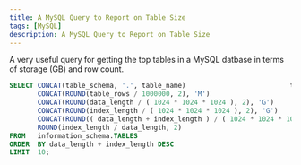 ```yaml
---
title: A MySQL Query to Report on Table Size
tags: [MySQL]
description: A MySQL Query to Report on Table Size
---
```


A very useful query for getting the top tables in a MySQL datbase in terms of storage (GB) and row count.


```sql
SELECT CONCAT(table_schema, '.', table_name)					      table_name,
       CONCAT(ROUND(table_rows / 1000000, 2), 'M')                                    ROWS,
       CONCAT(ROUND(data_length / ( 1024 * 1024 * 1024 ), 2), 'G')                    DATA,
       CONCAT(ROUND(index_length / ( 1024 * 1024 * 1024 ), 2), 'G')                   idx,
       CONCAT(ROUND(( data_length + index_length ) / ( 1024 * 1024 * 1024 ), 2), 'G') total_size,
       ROUND(index_length / data_length, 2)                                           idxfrac
FROM   information_schema.TABLES
ORDER  BY data_length + index_length DESC
LIMIT  10;
```